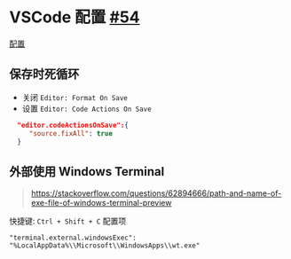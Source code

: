 # VSCode 配置 [#54](https://github.com/vhxubo/blog/issues/54)

[配置](https://github.com/vhxubo/blog/issues?q=label:配置)

## 保存时死循环

- 关闭 `Editor: Format On Save`
- 设置 `Editor: Code Actions On Save`
```json
  "editor.codeActionsOnSave":{
     "source.fixAll": true
  }
```
    
## 外部使用 Windows Terminal

> https://stackoverflow.com/questions/62894666/path-and-name-of-exe-file-of-windows-terminal-preview

快捷键: `Ctrl + Shift + C`
配置项
```
"terminal.external.windowsExec": "%LocalAppData%\\Microsoft\\WindowsApps\\wt.exe"
```